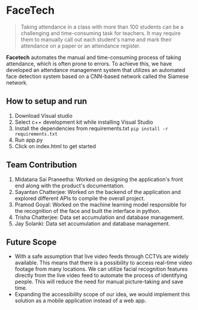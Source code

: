 # FaceTech
> Taking attendance in a class with more than 100 students can be a challenging and time-consuming task for teachers. It may require them to manually call out each student's name and mark their attendance on a paper or an attendance register.

**Facetech** automates the manual and time-consuming process of taking attendance, which is often prone to errors. To achieve this, we have developed an attendance management system that utilizes an automated face detection system based on a CNN-based network called the Siamese network.

## How to setup and run 
1. Download Visual studio 
2. Select c++ development kit while installing Visual Studio 
3. Install the dependencies from requirements.txt 
`pip install -r requirements.txt`
4. Run app.py 
5. Click on index.html to get started

## Team Contribution
1. Midatana Sai Praneetha: Worked on designing the application's front end along with the product's documentation.
2. Sayantan Chatterjee: Worked on the backend of the application and explored different APIs to compile the overall project.
3. Pramod Goyal: Worked on the machine learning model responsible for the recognition of the face and built the interface in python.
4. Trisha Chatterjee: Data set accumulation and database management.
5. Jay Solanki: Data set accumulation and database management.

## Future Scope
- With a safe assumption that live video feeds through CCTVs are widely available. This means that there is a possibility to access real-time video footage from many locations. We can utilize facial recognition features directly from the live video feed to automate the process of identifying people. This will reduce the need for manual picture-taking and save time.
- Expanding the accessibility scope of our idea, we would implement this solution as a mobile application instead of a web app.


